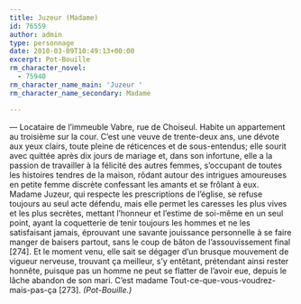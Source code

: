 ```yaml
---
title: Juzeur (Madame)
id: 76559
author: admin
type: personnage
date: 2010-03-09T10:49:13+00:00
excerpt: Pot-Bouille
rm_character_novel:
  - 75940
rm_character_name_main: 'Juzeur '
rm_character_name_secondary: Madame

---
```

— Locataire de l&rsquo;immeuble Vabre, rue de Choiseul. Habite un appartement au troisième sur la cour. C&rsquo;est une veuve de trente-deux ans, une dévote aux yeux clairs, toute pleine de réticences et de sous-entendus; elle sourit avec quittée après dix jours de mariage et, dans son infortune, elle a la passion de travailler à la félicité des autres femmes, s&rsquo;occupant de toutes les histoires tendres de la maison, rôdant autour des intrigues amoureuses en petite femme discrète confessant les amants et se frôlant à eux. Madame Juzeur, qui respecte les prescriptions de l&rsquo;église, se refuse toujours au seul acte défendu, mais elle permet les caresses les plus vives et les plus secrètes, mettant l&rsquo;honneur et l&rsquo;estime de soi-même en un seul point, ayant la coquetterie de tenir toujours les hommes et ne les satisfaisant jamais, éprouvant une savante jouissance personnelle à se faire manger de baisers partout, sans le coup de bâton de l&rsquo;assouvissement final [274]. Et le moment venu, elle sait se dégager d&rsquo;un brusque mouvement de vigueur nerveuse, trouvant ça meilleur, s&rsquo;y entêtant, prétendant ainsi rester honnête, puisque pas un homme ne peut se flatter de l&rsquo;avoir eue, depuis le lâche abandon de son mari. C&rsquo;est madame Tout-ce-que-vous-voudrez-mais-pas-ça [273]. _(Pot-Bouille.)_